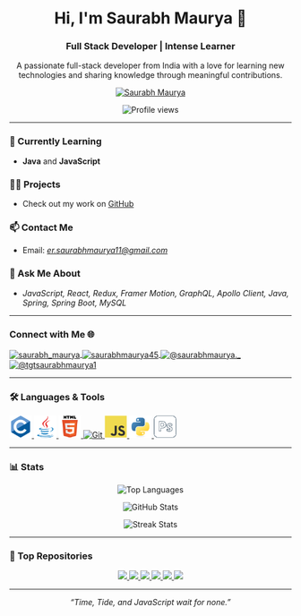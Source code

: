 <h1 align="center">Hi, I'm Saurabh Maurya 👋</h1>

<h3 align="center">Full Stack Developer | Intense Learner</h3>

<p align="center">
   A passionate full-stack developer from India with a love for learning new technologies and sharing knowledge through meaningful contributions.
</p>

<p align="center">
   <a href="https://github.com/ryo-ma/github-profile-trophy">
      <img src="https://github-profile-trophy.vercel.app/?username=saurabhmaurya45&theme=onedark" alt="Saurabh Maurya"/>
   </a>
</p>

<p align="center">
   <img src="https://komarev.com/ghpvc/?username=saurabhmaurya45&label=Profile%20views&color=0e75b6&style=flat" alt="Profile views"/>
</p>

---

### 🌱 Currently Learning
- **Java** and **JavaScript**

### 👨‍💻 Projects
- Check out my work on [GitHub](https://github.com/saurabhmaurya45)

### 📫 Contact Me
- Email: *er.saurabhmaurya11@gmail.com*

### 💬 Ask Me About
- *JavaScript, React, Redux, Framer Motion, GraphQL, Apollo Client, Java, Spring, Spring Boot, MySQL*

---

### Connect with Me 🌐

<p align="left">
   <a href="https://x.com/ErSaurabh45" target="_blank">
      <img align="center" src="https://raw.githubusercontent.com/rahuldkjain/github-profile-readme-generator/master/src/images/icons/Social/twitter.svg" alt="saurabh_maurya" height="30" width="40"/>
   </a>
   <a href="https://www.linkedin.com/in/saurabhmaurya45/" target="_blank">
      <img align="center" src="https://raw.githubusercontent.com/rahuldkjain/github-profile-readme-generator/master/src/images/icons/Social/linked-in-alt.svg" alt="saurabhmaurya45" height="30" width="40"/>
   </a>
   <a href="https://www.instagram.com/saurabhmaurya._/" target="_blank">
      <img align="center" src="https://raw.githubusercontent.com/rahuldkjain/github-profile-readme-generator/master/src/images/icons/Social/instagram.svg" alt="@saurabhmaurya._" height="30" width="40"/>
   </a>
   <a href="https://www.hackerrank.com/tgtsaurabhmaury1" target="_blank">
      <img align="center" src="https://raw.githubusercontent.com/rahuldkjain/github-profile-readme-generator/master/src/images/icons/Social/hackerrank.svg" alt="@tgtsaurabhmaurya1" height="30" width="40"/>
   </a>
</p>

---

### 🛠️ Languages & Tools

<p align="left">
   <a href="https://www.cprogramming.com/" target="_blank" rel="noreferrer">
      <img src="https://raw.githubusercontent.com/devicons/devicon/master/icons/c/c-original.svg" alt="C" width="40" height="40"/>
   </a>
   <a href="https://www.java.com" target="_blank" rel="noreferrer">
      <img src="https://raw.githubusercontent.com/devicons/devicon/master/icons/java/java-original.svg" alt="Java" width="40" height="40"/>
   </a>
   <a href="https://www.w3.org/html/" target="_blank" rel="noreferrer">
      <img src="https://raw.githubusercontent.com/devicons/devicon/master/icons/html5/html5-original-wordmark.svg" alt="HTML5" width="40" height="40"/>
   </a>
   <a href="https://git-scm.com/" target="_blank" rel="noreferrer">
      <img src="https://www.vectorlogo.zone/logos/git-scm/git-scm-icon.svg" alt="Git" width="40" height="40"/>
   </a>
   <a href="https://developer.mozilla.org/en-US/docs/Web/JavaScript" target="_blank" rel="noreferrer">
      <img src="https://raw.githubusercontent.com/devicons/devicon/master/icons/javascript/javascript-original.svg" alt="JavaScript" width="40" height="40"/>
   </a>
   <a href="https://www.python.org" target="_blank" rel="noreferrer">
      <img src="https://raw.githubusercontent.com/devicons/devicon/master/icons/python/python-original.svg" alt="Python" width="40" height="40"/>
   </a>
   <a href="https://www.photoshop.com/en" target="_blank" rel="noreferrer">
      <img src="https://raw.githubusercontent.com/devicons/devicon/master/icons/photoshop/photoshop-line.svg" alt="Photoshop" width="40" height="40"/>
   </a>
</p>

---

### 📊 Stats

<p align="center">
   <img src="https://github-readme-stats.vercel.app/api/top-langs/?username=saurabhmaurya45&langs_count=8&show_icons=true&locale=en&theme=midnight-purple" alt="Top Languages"/>
</p>

<p align="center">
   <img src="https://github-readme-stats.vercel.app/api?username=saurabhmaurya45&show_icons=true&theme=midnight-purple" alt="GitHub Stats"/>
</p>

<p align="center">
   <img src="https://github-readme-streak-stats.herokuapp.com/?user=saurabhmaurya45&theme=midnight-purple" alt="Streak Stats"/>
</p>

---

### 📌 Top Repositories

<p align="center">
   <a href="https://github.com/saurabhmaurya45/allMart">
      <img src="https://github-readme-stats.vercel.app/api/pin/?username=saurabhmaurya45&repo=allMart&theme=midnight-purple" />
   </a>
   <a href="https://github.com/saurabhmaurya45/MyYoutube">
      <img src="https://github-readme-stats.vercel.app/api/pin/?username=saurabhmaurya45&repo=MyYoutube&theme=midnight-purple" />
   </a>
   <a href="https://github.com/saurabhmaurya45/screen-media-recorder">
      <img src="https://github-readme-stats.vercel.app/api/pin/?username=saurabhmaurya45&repo=screen-media-recorder&theme=midnight-purple" />
   </a>
   <a href="https://github.com/saurabhmaurya45/firebase-authentication">
      <img src="https://github-readme-stats.vercel.app/api/pin/?username=saurabhmaurya45&repo=firebase-authentication&theme=midnight-purple" />
   </a>
   <a href="https://github.com/saurabhmaurya45/samespace-music-player">
      <img src="https://github-readme-stats.vercel.app/api/pin/?username=saurabhmaurya45&repo=samespace-music-player&theme=midnight-purple" />
   </a>
   <a href="https://github.com/saurabhmaurya45/fundfusion">
      <img src="https://github-readme-stats.vercel.app/api/pin/?username=saurabhmaurya45&repo=fundfusion&theme=midnight-purple" />
   </a>
</p>

---

<p align="center">
   <i>“Time, Tide, and JavaScript wait for none.”</i>
</p>

